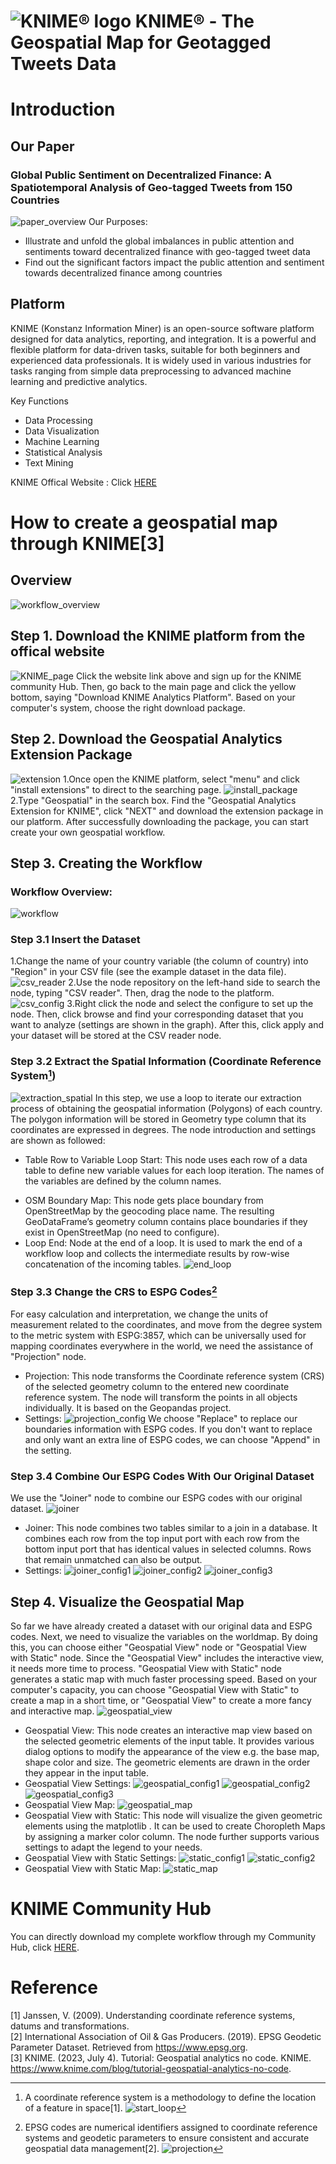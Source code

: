 # ![KNIME® logo](https://www.knime.com/sites/default/files/knime_logo_github_40x40_4layers.png) KNIME® - The Geospatial Map for Geotagged Tweets Data

# Introduction
## Our Paper
### Global Public Sentiment on Decentralized Finance: A Spatiotemporal Analysis of Geo-tagged Tweets from 150 Countries
![paper_overview](https://github.com/Yifanli1103/Geospatial-Map---KNIME/blob/main/Graphs/paper_overview-2.png)
Our Purposes:
* Illustrate and unfold the global imbalances in public attention and sentiments toward decentralized finance with geo-tagged tweet data
* Find out the significant factors impact the public attention and sentiment towards decentralized finance among countries

## Platform
KNIME (Konstanz Information Miner) is an open-source software platform designed for data analytics, reporting, and integration. It is a powerful and flexible platform for data-driven tasks, suitable for both beginners and experienced data professionals. It is widely used in various industries for tasks ranging from simple data preprocessing to advanced machine learning and predictive analytics.

Key Functions
* Data Processing
* Data Visualization
* Machine Learning
* Statistical Analysis
* Text Mining

KNIME Offical Website : Click [HERE](https://www.knime.com)

# How to create a geospatial map through KNIME[3]

## Overview
![workflow_overview](https://github.com/Yifanli1103/Geospatial-Map---KNIME/blob/main/Graphs/workflow_overview.png)

## Step 1. Download the KNIME platform from the offical website
![KNIME_page](https://github.com/Yifanli1103/Geospatial-Map---KNIME/blob/main/Figures/knime_page.jpg)
Click the website link above and sign up for the KNIME community Hub. Then, go back to the main page and click the yellow bottom, saying "Download KNIME Analytics Platform". Based on your computer's system, choose the right download package. 

## Step 2. Download the Geospatial Analytics Extension Package
![extension](https://github.com/Yifanli1103/Geospatial-Map---KNIME/blob/main/Figures/extension.jpg)
1.Once open the KNIME platform, select "menu" and click "install extensions" to direct to the searching page.
![install_package](https://github.com/Yifanli1103/Geospatial-Map---KNIME/blob/main/Figures/install_package.jpg)
2.Type "Geospatial" in the search box. Find the "Geospatial Analytics Extension for KNIME", click "NEXT" and download the extension package in our platform. After successfully downloading the package, you can start create your own geospatial workflow.

## Step 3. Creating the Workflow
### Workflow Overview:
![workflow](https://github.com/Yifanli1103/Geospatial-Map---KNIME/blob/main/Figures/workflow.jpg)

### Step 3.1 Insert the Dataset
1.Change the name of your country variable (the column of country) into "Region" in your CSV file (see the example dataset in the data file).
![csv_reader](https://github.com/Yifanli1103/Geospatial-Map---KNIME/blob/main/Figures/csv_reader.jpg)
2.Use the node repository on the left-hand side to search the node, typing "CSV reader". Then, drag the node to the platform.
![csv_config](https://github.com/Yifanli1103/Geospatial-Map---KNIME/blob/main/Figures/csv_config.jpg)
3.Right click the node and select the configure to set up the node. Then, click browse and find your corresponding dataset that you want to analyze (settings are shown in the graph). After this, click apply and your dataset will be stored at the CSV reader node.

### Step 3.2 Extract the Spatial Information (Coordinate Reference System[^1])
![extraction_spatial](https://github.com/Yifanli1103/Geospatial-Map---KNIME/blob/main/Figures/extraction_spatial.jpg)
In this step, we use a loop to iterate our extraction process of obtaining the geospatial information (Polygons) of each country. The polygon information will be stored in Geometry type column that its coordinates are expressed in degrees. The node introduction and settings are shown as followed:
* Table Row to Variable Loop Start: This node uses each row of a data table to define new variable values for each loop iteration. The names of the variables are defined by the column names.
[^1]: A coordinate reference system is a methodology to define the location of a feature in space[1].
![start_loop](https://github.com/Yifanli1103/Geospatial-Map---KNIME/blob/main/Figures/start_loop.jpg)
* OSM Boundary Map: This node gets place boundary from OpenStreetMap by the geocoding place name. The resulting GeoDataFrame’s geometry column contains place boundaries if they exist in OpenStreetMap (no need to configure).
* Loop End: Node at the end of a loop. It is used to mark the end of a workflow loop and collects the intermediate results by row-wise concatenation of the incoming tables.
![end_loop](https://github.com/Yifanli1103/Geospatial-Map---KNIME/blob/main/Figures/end_loop.jpg)

### Step 3.3 Change the CRS to ESPG Codes[^2]
For easy calculation and interpretation, we change the units of measurement related to the coordinates, and move from the degree system to the metric system with ESPG:3857, which can be universally used for mapping coordinates everywhere in the world, we need the assistance of "Projection" node.
[^2]: EPSG codes are numerical identifiers assigned to coordinate reference systems and geodetic parameters to ensure consistent and accurate geospatial data management[2].
![projection](https://github.com/Yifanli1103/Geospatial-Map---KNIME/blob/main/Figures/projection.jpg)
* Projection: This node transforms the Coordinate reference system (CRS) of the selected geometry column to the entered new coordinate reference system. The node will transform the points in all objects individually. It is based on the Geopandas project.
* Settings:
![projection_config](https://github.com/Yifanli1103/Geospatial-Map---KNIME/blob/main/Figures/projection_config.jpg)
We choose "Replace" to replace our boundaries information with ESPG codes. If you don't want to replace and only want an extra line of ESPG codes, we can choose "Append" in the setting.

### Step 3.4 Combine Our ESPG Codes With Our Original Dataset
We use the "Joiner" node to combine our ESPG codes with our original dataset.
![joiner](https://github.com/Yifanli1103/Geospatial-Map---KNIME/blob/main/Figures/joiner.jpg)
* Joiner: This node combines two tables similar to a join in a database. It combines each row from the top input port with each row from the bottom input port that has identical values in selected columns. Rows that remain unmatched can also be output.
* Settings:
![joiner_config1](https://github.com/Yifanli1103/Geospatial-Map---KNIME/blob/main/Figures/joiner_config1.jpg)
![joiner_config2](https://github.com/Yifanli1103/Geospatial-Map---KNIME/blob/main/Figures/joiner_config2.jpg)
![joiner_config3](https://github.com/Yifanli1103/Geospatial-Map---KNIME/blob/main/Figures/joiner_config3.jpg)

## Step 4. Visualize the Geospatial Map
So far we have already created a dataset with our original data and ESPG codes. Next, we need to visualize the variables on the worldmap. By doing this, you can choose either "Geospatial View" node or "Geospatial View with Static" node. Since the "Geospatial View" includes the interactive view, it needs more time to process. "Geospatial View with Static" node generates a static map with much faster processing speed. Based on your computer's capacity, you can choose "Geospatial View with Static" to create a map in a short time, or "Geospatial View" to create a more fancy and interactive map.
![geospatial_view](https://github.com/Yifanli1103/Geospatial-Map---KNIME/blob/main/Figures/geospatial_view.jpg)
* Geospatial View: This node creates an interactive map view based on the selected geometric elements of the input table. It provides various dialog options to modify the appearance of the view e.g. the base map, shape color and size. The geometric elements are drawn in the order they appear in the input table. 
* Geospatial View Settings:
![geospatial_config1](https://github.com/Yifanli1103/Geospatial-Map---KNIME/blob/main/Figures/geospatial_view_config1.jpg)
![geospatial_config2](https://github.com/Yifanli1103/Geospatial-Map---KNIME/blob/main/Figures/geospatial_config2.jpg)
![geospatial_config3](https://github.com/Yifanli1103/Geospatial-Map---KNIME/blob/main/Figures/geospatial_config3.jpg)
* Geospatial View Map:
![geospatial_map](https://github.com/Yifanli1103/Geospatial-Map---KNIME/blob/main/Figures/geospatial_map.jpg)
* Geospatial View with Static: This node will visualize the given geometric elements using the matplotlib . It can be used to create Choropleth Maps by assigning a marker color column. The node further supports various settings to adapt the legend to your needs.
* Geospatial View with Static Settings:
![static_config1](https://github.com/Yifanli1103/Geospatial-Map---KNIME/blob/main/Figures/static_config1.jpg)
![static_config2](https://github.com/Yifanli1103/Geospatial-Map---KNIME/blob/main/Figures/static_config2.jpg)
* Geospatial View with Static Map:
![static_map](https://github.com/Yifanli1103/Geospatial-Map---KNIME/blob/main/Figures/static_map.jpg)

# KNIME Community Hub
You can directly download my complete workflow through my Community Hub, click [HERE](https://hub.knime.com/-/spaces/-/~IhGFsKkfL8H5jkZE/current-state/). 

# Reference
[1] Janssen, V. (2009). Understanding coordinate reference systems, datums and transformations. <br>
[2] International Association of Oil & Gas Producers. (2019). EPSG Geodetic Parameter Dataset. Retrieved from https://www.epsg.org. <br>
[3] KNIME. (2023, July 4). Tutorial: Geospatial analytics no code. KNIME. https://www.knime.com/blog/tutorial-geospatial-analytics-no-code. <br>
